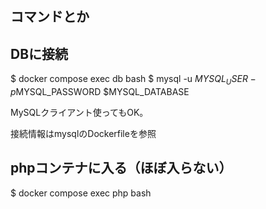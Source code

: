 ## コマンドとか

## DBに接続
$ docker compose exec db bash
$ mysql -u $MYSQL_USER -p$MYSQL_PASSWORD $MYSQL_DATABASE

MySQLクライアント使ってもOK。
<!-- https://tableplus.com/download -->
接続情報はmysqlのDockerfileを参照


## phpコンテナに入る（ほぼ入らない）
$ docker compose exec php bash
